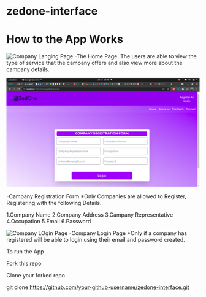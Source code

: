 # zedone-interface
# How to the App Works

![Company Langing Page](https://github.com/Deewiliams/zedone-interface-final/blob/main/user-login/src/images/Landing%20page.png?raw=true)
-The Home Page.
 The users are able to view the type of  service that the campany offers and also view more about the campany details.


![Company Registration Form](./user-login/src/images/Company_Registration_page.png)
 
-Campany Registration Form
  *Only Companies are allowed to Register, Registering with the following Details.
  
  1.Company Name
  2.Company Address
  3.Campany Representative
  4.Occupation
  5.Email
  6.Password

![Company LOgin Page](https://github.com/Deewiliams/zedone-interface-final/blob/main/user-login/src/images/company_login_page.png)
-Company Login Page
*Only if a company has registered will be able to login using their email and password created.




  



To run the App

Fork this repo

Clone your forked repo

git clone https://github.com/your-github-username/zedone-interface.git



